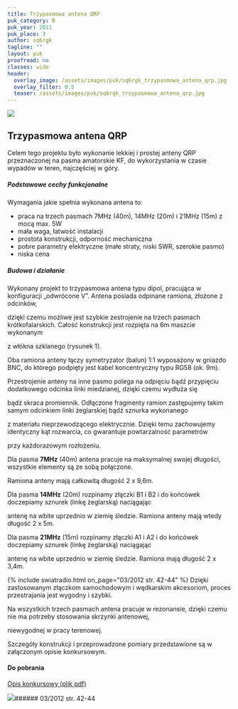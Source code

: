 ```yaml
---
title: Trzypasmowa antena QRP
puk_category: B
puk_year: 2011
puk_place: 3
author: sq6rgk
tagline: ""
layout: puk
proofread: no
classes: wide
header:
  overlay_image: /assets/images/puk/sq6rgk_trzypasmowa_antena_qrp.jpg
  overlay_filter: 0.5
  teaser: /assets/images/puk/sq6rgk_trzypasmowa_antena_qrp.jpg
---
```






 



![](assets/data/img/projects/2011-3-0.jpg) 



Trzypasmowa antena QRP
----------------------





 Celem tego projektu było wykonanie lekkiej i prostej anteny QRP przeznaczonej na pasma amatorskie KF, do wykorzystania w czasie wypadów w teren, najczęściej w góry.




##### Podstawowe cechy funkcjonalne




Wymagania jakie spełnia wykonana antena to:


* praca na trzech pasmach 7MHz (40m), 14MHz (20m) i 21MHz (15m) z mocą max. 5W
* mała waga, łatwość instalacji
* prostota konstrukcji, odporność mechaniczna
* pobre parametry elektryczne (małe straty, niski SWR, szerokie pasmo)
* niska cena




##### Budowa i działanie




 Wykonany projekt to trzypasmowa antena typu dipol, pracująca w konfiguracji „odwrócone V”. Antena posiada odpinane ramiona, złożone z odcinków,

 dzięki czemu możliwe jest szybkie zestrojenie na trzech pasmach krótkofalarskich. Całość konstrukcji jest rozpięta na 6m maszcie wykonanym

 z włókna szklanego (rysunek 1).






 Oba ramiona anteny łączy symetryzator (balun) 1:1 wyposażony w gniazdo BNC, do którego podpięty jest kabel koncentryczny typu RG58 (ok. 9m).

 Przestrojenie anteny na inne pasmo polega na odpięciu bądź przypięciu dodatkowego odcinka linki miedzianej, dzięki czemu wydłuża się

 bądź skraca promiennik. Odłączone fragmenty ramion zastępujemy takim samym odcinkiem linki żeglarskiej bądź sznurka wykonanego

 z materiału nieprzewodzącego elektrycznie. Dzięki temu zachowujemy identyczny kąt rozwarcia, co gwarantuje powtarzalność parametrów

 przy każdorazowym rozłożeniu.






 Dla pasma **7MHz** (40m) antena pracuje na maksymalnej swojej długości, wszystkie elementy są ze sobą połączone.

 Ramiona anteny mają całkowitą długość 2 x 9,6m.






 Dla pasma **14MHz** (20m) rozpinamy złączki B1 i B2 i do końcówek doczepiamy sznurek (linkę żeglarską) naciągając

 antenę na wbite uprzednio w ziemię śledzie. Ramiona anteny mają wtedy długość 2 x 5m.






 Dla pasma **21MHz** (15m) rozpinamy złączki A1 i A2 i do końcówek doczepiamy sznurek (linkę żeglarską) naciągając

 antenę na wbite uprzednio w ziemię śledzie. Ramiona mają długość 2 x 3,4m.





{% include swiatradio.html on_page="03/2012 str. 42-44" %}
Dzięki zastosowanym złączkom samochodowym i wędkarskim akcesoriom, proces przestrajania jest wygodny i szybki.

Na wszystkich trzech pasmach antena pracuje w rezonansie, dzięki czemu nie ma potrzeby stosowania skrzynki antenowej,

niewygodnej w pracy terenowej.






Szczegóły konstrukcji i przeprowadzone pomiary przedstawione są w załączonym opisie konkursowym.





#### Do pobrania

[Opis konkursowy (plik pdf)](/assets/bin/SQ6RGK_AntenaQRPdoSOTA.pdf)




![](assets/img/logo/sr_logo_s.jpg)###### 03/2012 str. 42-44

 





 


